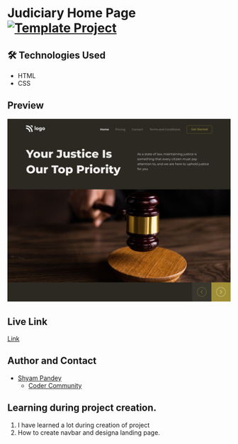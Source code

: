 # Judiciary Home Page  [![Template Project](https://img.shields.io/badge/Technologies%20-HTML%2FCSS-brightgreen)](http://www.gnu.org/licenses/agpl-3.0)


## 🛠 Technologies Used
  - HTML 
  - CSS
  

## Preview
![See Preview](./Home_page.png)

## Live Link
[Link](https://ornate-marshmallow-7a5896.netlify.app)

## Author and Contact
- [Shyam Pandey](https://github.com/Shyam-Pandey)
    - [Coder Community]()


## Learning during project creation.
1. I have learned a lot during creation of project
2. How to create navbar and designa landing page.
